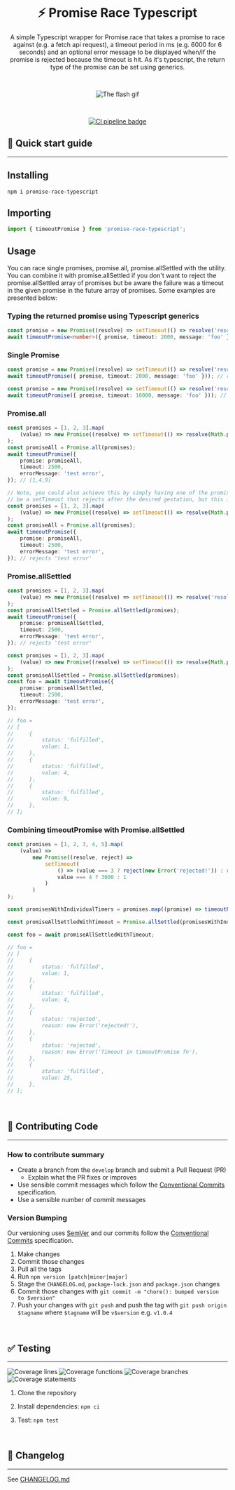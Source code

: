 <div align="center">
    <h1>⚡ Promise Race Typescript </h1>
</div>

<p align="center">
    A simple Typescript wrapper for Promise.race that takes a promise to race against (e.g. a fetch api request), a timeout period in ms (e.g. 6000 for 6 seconds) and an optional error message 
    to be displayed when/if the promise is rejected because the timeout is hit. As it's typescript, the return type of the promise can be set using generics. 
</p>

<br/>
<p align="center">
    <img src="https://raw.githubusercontent.com/LaurenceStokes/timeout-promise/main/readme-gif.gif" alt="The flash gif">
</p>

<br />

<p align="center">
    <a href="https://github.com/LaurenceStokes/timeout-promise/actions/workflows/validate.yml" target="_blank">
        <img src="https://github.com/LaurenceStokes/timeout-promise/actions/workflows/validate.yml/badge.svg" alt="CI pipeline badge">
    </a>
</p>

## 🚀 Quick start guide

<hr />

## Installing

```
npm i promise-race-typescript
```

## Importing

```ts
import { timeoutPromise } from 'promise-race-typescript';
```

## Usage

You can race single promises, promise.all, promise.allSettled with the utility. You can combine it with promise.allSettled
if you don't want to reject the promise.allSettled array of promises but be aware the failure was a timeout in the given promise in the future
array of promises. Some examples are presented below:

### Typing the returned promise using Typescript generics

```ts
const promise = new Promise((resolve) => setTimeout(() => resolve('resolved'), 3000)) as Promise<string>;
await timeoutPromise<number>({ promise, timeout: 2000, message: 'foo' })); // compile time error (Promise<number> cannot be assigned to type Promise<string>)
```

### Single Promise

```ts
const promise = new Promise((resolve) => setTimeout(() => resolve('resolved'), 3000));
await timeoutPromise({ promise, timeout: 2000, message: 'foo' })); // rejects with 'foo'

const promise = new Promise((resolve) => setTimeout(() => resolve('resolved'), 3000));
await timeoutPromise({ promise, timeout: 10000, message: 'foo' })); // resolves with 'resolved'
```

### Promise.all

```ts
const promises = [1, 2, 3].map(
    (value) => new Promise((resolve) => setTimeout(() => resolve(Math.pow(value, 2)), value))
);
const promiseAll = Promise.all(promises);
await timeoutPromise({
    promise: promiseAll,
    timeout: 2500,
    errorMessage: 'test error',
}); // [1,4,9]

// Note, you could also achieve this by simply having one of the promises in the promise.all array of promises
// be a setTimeout that rejects after the desired gestation, but this is arguably an easier to read solution.
const promises = [1, 2, 3].map(
    (value) => new Promise((resolve) => setTimeout(() => resolve(Math.pow(value, 2)), value * 1000))
);
const promiseAll = Promise.all(promises);
await timeoutPromise({
    promise: promiseAll,
    timeout: 2500,
    errorMessage: 'test error',
}); // rejects 'test error'
```

### Promise.allSettled

```ts
const promises = [1, 2, 3].map(
    (value) => new Promise((resolve) => setTimeout(() => resolve('resolved'), value * 1000))
);
const promiseAllSettled = Promise.allSettled(promises);
await timeoutPromise({
    promise: promiseAllSettled,
    timeout: 2500,
    errorMessage: 'test error',
}); // rejects 'test error'

const promises = [1, 2, 3].map(
    (value) => new Promise((resolve) => setTimeout(() => resolve(Math.pow(value, 2)), value))
);
const promiseAllSettled = Promise.allSettled(promises);
const foo = await timeoutPromise({
    promise: promiseAllSettled,
    timeout: 2500,
    errorMessage: 'test error',
});

// foo =
// [
//     {
//         status: 'fulfilled',
//         value: 1,
//     },
//     {
//         status: 'fulfilled',
//         value: 4,
//     },
//     {
//         status: 'fulfilled',
//         value: 9,
//     },
// ];
```

### Combining timeoutPromise with Promise.allSettled

```ts
const promises = [1, 2, 3, 4, 5].map(
    (value) =>
        new Promise((resolve, reject) =>
            setTimeout(
                () => (value === 3 ? reject(new Error('rejected!')) : resolve(Math.pow(value, 2))),
                value === 4 ? 3000 : 1
            )
        )
);

const promisesWithIndividualTimers = promises.map((promise) => timeoutPromise({ promise, timeout: 2500 }));

const promiseAllSettledWithTimeout = Promise.allSettled(promisesWithIndividualTimers);

const foo = await promiseAllSettledWithTimeout;

// foo =
// [
//     {
//         status: 'fulfilled',
//         value: 1,
//     },
//     {
//         status: 'fulfilled',
//         value: 4,
//     },
//     {
//         status: 'rejected',
//         reason: new Error('rejected!'),
//     },
//     {
//         status: 'rejected',
//         reason: new Error('Timeout in timeoutPromise fn'),
//     },
//     {
//         status: 'fulfilled',
//         value: 25,
//     },
// ];
```

<br />

## 📝 Contributing Code

<hr />

### How to contribute summary

-   Create a branch from the `develop` branch and submit a Pull Request (PR)
    -   Explain what the PR fixes or improves
-   Use sensible commit messages which follow the [Conventional Commits](https://www.conventionalcommits.org/en/v1.0.0/#summary) specification.
-   Use a sensible number of commit messages

### Version Bumping

Our versioning uses [SemVer](https://semver.org/) and our commits follow the [Conventional Commits](https://www.conventionalcommits.org/en/about/) specification.

1. Make changes
2. Commit those changes
3. Pull all the tags
4. Run `npm version [patch|minor|major]`
5. Stage the `CHANGELOG.md`, `package-lock.json` and `package.json` changes
6. Commit those changes with `git commit -m "chore(): bumped version to $version"`
7. Push your changes with `git push` and push the tag with `git push origin $tagname` where `$tagname` will be `v$version` e.g. `v1.0.4`

<br />

## ✅ Testing

<hr />

![Coverage lines](https://raw.githubusercontent.com/LaurenceStokes/timeout-promise/main/badges/badge-lines.svg)
![Coverage functions](https://raw.githubusercontent.com/LaurenceStokes/timeout-promise/main/badges/badge-functions.svg)
![Coverage branches](https://raw.githubusercontent.com/LaurenceStokes/timeout-promise/main/badges/badge-branches.svg)
![Coverage statements](https://raw.githubusercontent.com/LaurenceStokes/timeout-promise/main/badges/badge-statements.svg)

1. Clone the repository

2. Install dependencies: `npm ci`

3. Test: `npm test`

<br />

## 📘 Changelog

<hr />

See [CHANGELOG.md](CHANGELOG.md)

<br />
